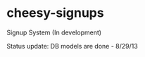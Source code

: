 cheesy-signups
==============

Signup System (In development)

Status update:
DB models are done - 8/29/13

